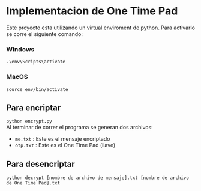 # Implementacion de One Time Pad

Este proyecto esta utilizando un virtual enviroment de python. Para activarlo se corre el siguiente comando:

### Windows
``.\env\Scripts\activate``

### MacOS
``source env/bin/activate``

## Para encriptar
``python encrypt.py``
<br/>
Al terminar de correr el programa se generan dos archivos:
- ``me.txt`` : Este es el mensaje encriptado
- ``otp.txt`` : Este es el One Time Pad (llave)

## Para desencriptar
``python decrypt [nombre de archivo de mensaje].txt [nombre de archivo de One Time Pad].txt``
